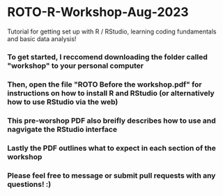 # ROTO-R-Workshop-Aug-2023
Tutorial for getting set up with R / RStudio, learning coding fundamentals and basic data analysis!


### To get started, I reccomend downloading the folder called "workshop" to your personal computer
### Then, open the file "ROTO Before the workshop.pdf" for instructions on how to install R and RStudio (or alternatively how to use RStudio via the web)
### This pre-worshop PDF also breifly describes how to use and nagvigate the RStudio interface
### Lastly the PDF outlines what to expect in each section of the workshop

### Please feel free to message or submit pull requests with any questions! :)
